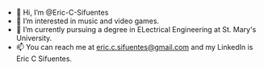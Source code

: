 - 👋 Hi, I’m @Eric-C-Sifuentes
- 👀 I’m interested in music and video games.
- 🌱 I’m currently pursuing a degree in ELectrical Engineering at St. Mary's University.
- 📫 You can reach me at eric.c.sifuentes@gmail.com and my LinkedIn is Eric C Sifuentes.
